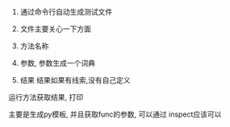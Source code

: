 1. 通过命令行自动生成测试文件
2. 文件主要关心一下方面

1. 方法名称
2. 参数, 参数生成一个词典
3. 结果 结果如果有线索,没有自己定义

运行方法获取结果, 打印

主要是生成py模板, 并且获取func的参数, 可以通过
inspect应该可以